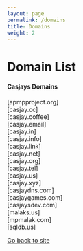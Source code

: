 ```yaml
---
layout: page
permalink: /domains
title: Domains
weight: 2
---
```

  
Domain List  
===========  
  
#### Casjays Domains
  
[apmpproject.org]  
[casjay.cc]  
[casjay.coffee]  
[casjay.email]  
[casjay.in]  
[casjay.info]  
[casjay.link]  
[casjay.net]  
[casjay.org]  
[casjay.tel]  
[casjay.us]  
[casjay.xyz]  
[casjaydns.com]  
[casjaygames.com]  
[casjaysdev.com]  
[malaks.us]  
[mpmalak.com]  
[sqldb.us]  
  
[Go back to site](/)  
  
